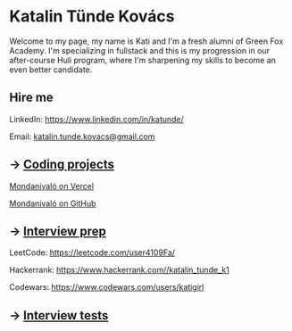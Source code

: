 # Katalin Tünde Kovács

Welcome to my page, my name is Kati and I'm a fresh alumni of Green Fox Academy. I'm specializing in fullstack and this is my progression in our after-course Huli program, where I'm sharpening my skills to become an even better candidate.

## Hire me
LinkedIn: https://www.linkedin.com/in/katunde/

Email: katalin.tunde.kovacs@gmail.com

## &rarr; [Coding projects](https://github.com/green-fox-academy/definitions/tree/master/project-phase/huli/coding-projects)
[Mondanivaló on Vercel](https://mondanival.vercel.app)

[Mondanivaló on GitHub](https://github.com/katigirl/mondanivalo-nextjs)

## &rarr; [Interview prep](https://github.com/green-fox-academy/teaching-materials/tree/master/interview)
LeetCode: https://leetcode.com/user4109Fa/

Hackerrank: https://www.hackerrank.com//katalin_tunde_k1

Codewars: https://www.codewars.com/users/katigirl

## &rarr; [Interview tests](https://github.com/green-fox-academy/teaching-materials/tree/master/project-phase/tech-interview-tests)


